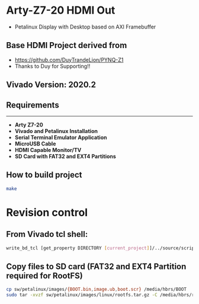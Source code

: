 # Arty-Z7-20 HDMI Out
* Petalinux Display with Desktop based on AXI Framebuffer

## Base HDMI Project derived from 
* https://github.com/DuyTrandeLion/PYNQ-Z1
* Thanks to Duy for Supporting!!

## Vivado Version: 2020.2

## Requirements
------------
* **Arty Z7-20**
* **Vivado and Petalinux Installation**
* **Serial Terminal Emulator Application**
* **MicroUSB Cable**
* **HDMI Capable Monitor/TV**
* **SD Card with FAT32 and EXT4 Partitions**

## How to build project
```bash
make
```

# Revision control
## From Vivado tcl shell: 
```bash
write_bd_tcl [get_property DIRECTORY [current_project]]/../source/scripts/bd.tcl -include_layout -force
```
## Copy files to SD card (FAT32 and EXT4 Partition required for RootFS)
```bash
cp sw/petalinux/images/{BOOT.bin,image.ub,boot.scr} /media/hbrs/BOOT
sudo tar -xvzf sw/petalinux/images/linux/rootfs.tar.gz -C /media/hbrs/root
```